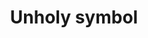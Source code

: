 ---
layout: item
title: Unholy symbol
item-id: 1724
datatable: true
id: 1724
name: "Unholy symbol"
members: true
lowalch: 80
highalch: 120
examine: "An unholy symbol of Zamorak."
monsters:
  - id: 5862
    name: "Cerberus"
    members: true
    combat_level: 318
    wiki_url: "https://oldschool.runescape.wiki/w/Cerberus"
    drops:
      - quantity: "1"
        rarity: 0.0390625
    image: "https://oldschool.runescape.wiki/images/thumb/4/45/Cerberus.png/1200px-Cerberus.png?47f4c"
---